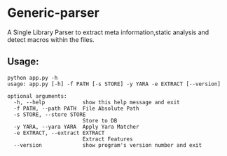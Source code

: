 # Generic-parser
A Single Library Parser to extract meta information,static analysis and detect macros within the files.

## Usage:

```
python app.py -h
usage: app.py [-h] -f PATH [-s STORE] -y YARA -e EXTRACT [--version]

optional arguments:
  -h, --help            show this help message and exit
  -f PATH, --path PATH  File Absolute Path
  -s STORE, --store STORE
                        Store to DB
  -y YARA, --yara YARA  Apply Yara Matcher
  -e EXTRACT, --extract EXTRACT
                        Extract Features
  --version             show program's version number and exit
```
